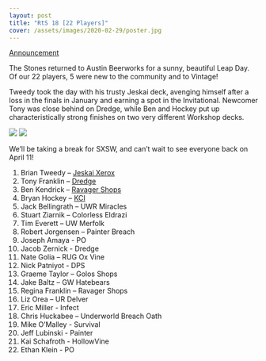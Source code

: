 ```yaml
---
layout: post
title: "RtS 18 [22 Players]"
cover: /assets/images/2020-02-29/poster.jpg
---
```


[Announcement](/announce/2020-02-29)

The Stones returned to Austin Beerworks for a sunny, beautiful Leap Day. Of our
22 players, 5 were new to the community and to Vintage!

Tweedy took the day with his trusty Jeskai deck, avenging himself after a loss
in the finals in January and earning a spot in the Invitational. Newcomer Tony
was close behind on Dredge, while Ben and Hockey put up characteristically
strong finishes on two very different Workshop decks.

![]({{site.cdn_url}}/assets/images/2020-02-29/top4.jpg)
![]({{site.cdn_url}}/assets/images/2020-02-29/tweedy.jpg)

We’ll be taking a break for SXSW, and can’t wait to see everyone back on
April 11!

1.  Brian Tweedy – [Jeskai Xerox]({{site.cdn_url}}/assets/images/2020-02-29/tweedyjeskai.png)
2.  Tony Franklin – [Dredge]({{site.cdn_url}}/assets/images/2020-02-29/tonydredge.jpg)
3.  Ben Kendrick – [Ravager Shops]({{site.cdn_url}}/assets/images/2020-02-29/benshops.jpg)
4.  Bryan Hockey – [KCI]({{site.cdn_url}}/assets/images/2020-02-29/hockeykci.jpg)
5.  Jack Bellingrath – UWR Miracles
6.  Stuart Ziarnik – Colorless Eldrazi
7.  Tim Everett – UW Merfolk
8.  Robert Jorgensen – Painter Breach
9.  Joseph Amaya - PO
10. Jacob Zernick - Dredge
11. Nate Golia – RUG Ox Vine
12. Nick Patniyot - DPS
13. Graeme Taylor – Golos Shops
14. Jake Baltz – GW Hatebears
15. Regina Franklin – Ravager Shops
16. Liz Orea – UR Delver
17. Eric Miller - Infect
18. Chris Huckabee – Underworld Breach Oath
19. Mike O’Malley - Survival
20. Jeff Lubinski - Painter
21. Kai Schafroth - HollowVine
22. Ethan Klein - PO


